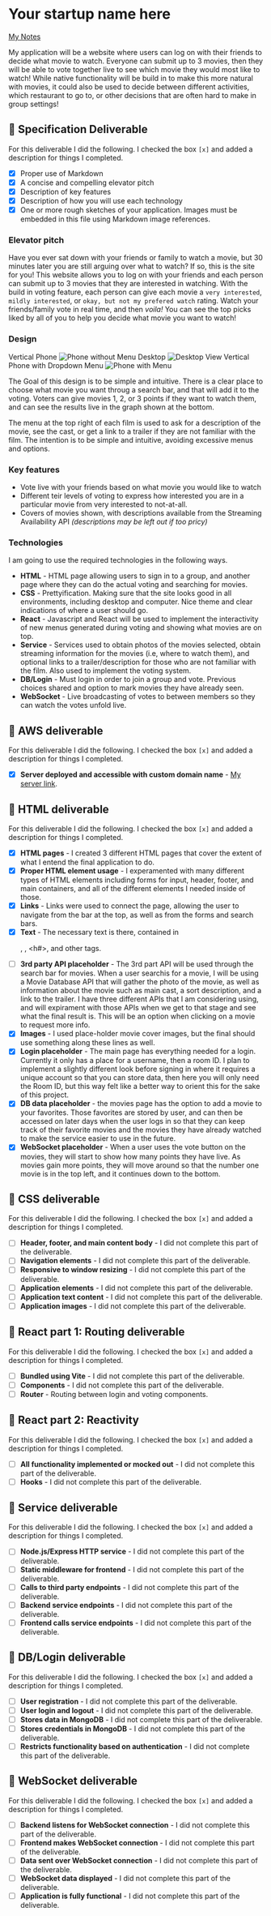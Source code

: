 # Your startup name here

[My Notes](notes.md)

My application will be a website where users can log on with their friends to decide what movie to watch. Everyone can submit up to 3 movies, then they will be able to vote together live to see which movie they would most like to watch! While native functionality will be build in to make this more natural with movies, it could also be used to decide between different activities, which restaurant to go to, or other decisions that are often hard to make in group settings!

## 🚀 Specification Deliverable

For this deliverable I did the following. I checked the box `[x]` and added a description for things I completed.

- [x] Proper use of Markdown
- [x] A concise and compelling elevator pitch
- [x] Description of key features
- [x] Description of how you will use each technology
- [x] One or more rough sketches of your application. Images must be embedded in this file using Markdown image references.

### Elevator pitch

Have you ever sat down with your friends or family to watch a movie, but 30 minutes later you are still arguing over what to watch? If so, this is the site for you! This website allows you to log on with your friends and each person can submit up to 3 movies that they are interested in watching. With the build in voting feature, each person can give each movie a `very interested`, `mildly interested`, or `okay, but not my prefered watch` rating. Watch your friends/family vote in real time, and then _voila!_ You can see the top picks liked by all of you to help you decide what movie you want to watch!

### Design

Vertical Phone
![Phone without Menu](images/PENUP_20250114_222953.png)
Desktop
![Desktop View](images/PENUP_20250114_223129.png)
Vertical Phone with Dropdown Menu
![Phone with Menu](images/PENUP_20250114_223016.png) 


The Goal of this design is to be simple and intuitive. There is a clear place to choose what movie you want throug a search bar, and that will add it to the voting. Voters can give movies 1, 2, or 3 points if they want to watch them, and can see the results live in the graph shown at the bottom.

The menu at the top right of each film is used to ask for a description of the movie, see the cast, or get a link to a trailer if they are not familiar with the film. The intention is to be simple and intuitive, avoiding excessive menus and options.


### Key features

- Vote live with your friends based on what movie you would like to watch
- Different teir levels of voting to express how interested you are in a particular movie from very interested to not-at-all.
- Covers of movies shown, with descriptions available from the Streaming Availability API _(descriptions may be left out if too pricy)_

### Technologies

I am going to use the required technologies in the following ways.

- **HTML** - HTML page allowing users to sign in to a group, and another page where they can do the actual voting and searching for movies.
- **CSS** - Prettyification. Making sure that the site looks good in all environments, including desktop and computer. Nice theme and clear indications of where a user should go.
- **React** - Javascript and React will be used to implement the interactivity of new menus generated during voting and showing what movies are on top.
- **Service** - Services used to obtain photos of the movies selected, obtain streaming information for the movies (i.e, where to watch them), and optional links to a trailer/description for those who are not familiar with the film. Also used to implement the voting system.
- **DB/Login** - Must login in order to join a group and vote. Previous choices shared and option to mark movies they have already seen.
- **WebSocket** - Live broadcasting of votes to between members so they can watch the votes unfold live.

## 🚀 AWS deliverable

For this deliverable I did the following. I checked the box `[x]` and added a description for things I completed.

- [x] **Server deployed and accessible with custom domain name** - [My server link](https://startup.samuelmcconkie.com).

## 🚀 HTML deliverable

For this deliverable I did the following. I checked the box `[x]` and added a description for things I completed.

- [x] **HTML pages** - I created 3 different HTML pages that cover the extent of what I entend the final application to do.
- [x] **Proper HTML element usage** - I experamented with many different types of HTML elements including forms for input, header, footer, and main containers, and all of the different elements I needed inside of those.
- [x] **Links** - Links were used to connect the page, allowing the user to navigate from the bar at the top, as well as from the forms and search bars.
- [x] **Text** - The necessary text is there, contained in <p>, <span>, <h#>, and other tags.
- [ ] **3rd party API placeholder** - The 3rd part API will be used through the search bar for movies. When a user searchis for a movie, I will be using a Movie Database API that will gather the photo of the movie, as well as information about the movie such as main cast, a sort description, and a link to the trailer. I have three different APIs that I am considering using, and will expirament with those APIs when we get to that stage and see what the final result is. This will be an option when clicking on a movie to request more info.
- [x] **Images** - I used place-holder movie cover images, but the final should use something along these lines as well.
- [x] **Login placeholder** - The main page has everything needed for a login. Currently it only has a place for a username, then a room ID. I plan to implement a slightly different look before signing in where it requires a unique account so that you can store data, then here you will only need the Room ID, but this way felt like a better way to orient this for the sake of this project.
- [x] **DB data placeholder** - the movies page has the option to add a movie to your favorites. Those favorites are stored by user, and can then be accessed on later days when the user logs in so that they can keep track of their favorite movies and the movies they have already watched to make the service easier to use in the future.
- [x] **WebSocket placeholder** - When a user uses the vote button on the movies, they will start to show how many points they have live. As movies gain more points, they will move around so that the number one movie is in the top left, and it continues down to the bottom.

## 🚀 CSS deliverable

For this deliverable I did the following. I checked the box `[x]` and added a description for things I completed.

- [ ] **Header, footer, and main content body** - I did not complete this part of the deliverable.
- [ ] **Navigation elements** - I did not complete this part of the deliverable.
- [ ] **Responsive to window resizing** - I did not complete this part of the deliverable.
- [ ] **Application elements** - I did not complete this part of the deliverable.
- [ ] **Application text content** - I did not complete this part of the deliverable.
- [ ] **Application images** - I did not complete this part of the deliverable.

## 🚀 React part 1: Routing deliverable

For this deliverable I did the following. I checked the box `[x]` and added a description for things I completed.

- [ ] **Bundled using Vite** - I did not complete this part of the deliverable.
- [ ] **Components** - I did not complete this part of the deliverable.
- [ ] **Router** - Routing between login and voting components.

## 🚀 React part 2: Reactivity

For this deliverable I did the following. I checked the box `[x]` and added a description for things I completed.

- [ ] **All functionality implemented or mocked out** - I did not complete this part of the deliverable.
- [ ] **Hooks** - I did not complete this part of the deliverable.

## 🚀 Service deliverable

For this deliverable I did the following. I checked the box `[x]` and added a description for things I completed.

- [ ] **Node.js/Express HTTP service** - I did not complete this part of the deliverable.
- [ ] **Static middleware for frontend** - I did not complete this part of the deliverable.
- [ ] **Calls to third party endpoints** - I did not complete this part of the deliverable.
- [ ] **Backend service endpoints** - I did not complete this part of the deliverable.
- [ ] **Frontend calls service endpoints** - I did not complete this part of the deliverable.

## 🚀 DB/Login deliverable

For this deliverable I did the following. I checked the box `[x]` and added a description for things I completed.

- [ ] **User registration** - I did not complete this part of the deliverable.
- [ ] **User login and logout** - I did not complete this part of the deliverable.
- [ ] **Stores data in MongoDB** - I did not complete this part of the deliverable.
- [ ] **Stores credentials in MongoDB** - I did not complete this part of the deliverable.
- [ ] **Restricts functionality based on authentication** - I did not complete this part of the deliverable.

## 🚀 WebSocket deliverable

For this deliverable I did the following. I checked the box `[x]` and added a description for things I completed.

- [ ] **Backend listens for WebSocket connection** - I did not complete this part of the deliverable.
- [ ] **Frontend makes WebSocket connection** - I did not complete this part of the deliverable.
- [ ] **Data sent over WebSocket connection** - I did not complete this part of the deliverable.
- [ ] **WebSocket data displayed** - I did not complete this part of the deliverable.
- [ ] **Application is fully functional** - I did not complete this part of the deliverable.
